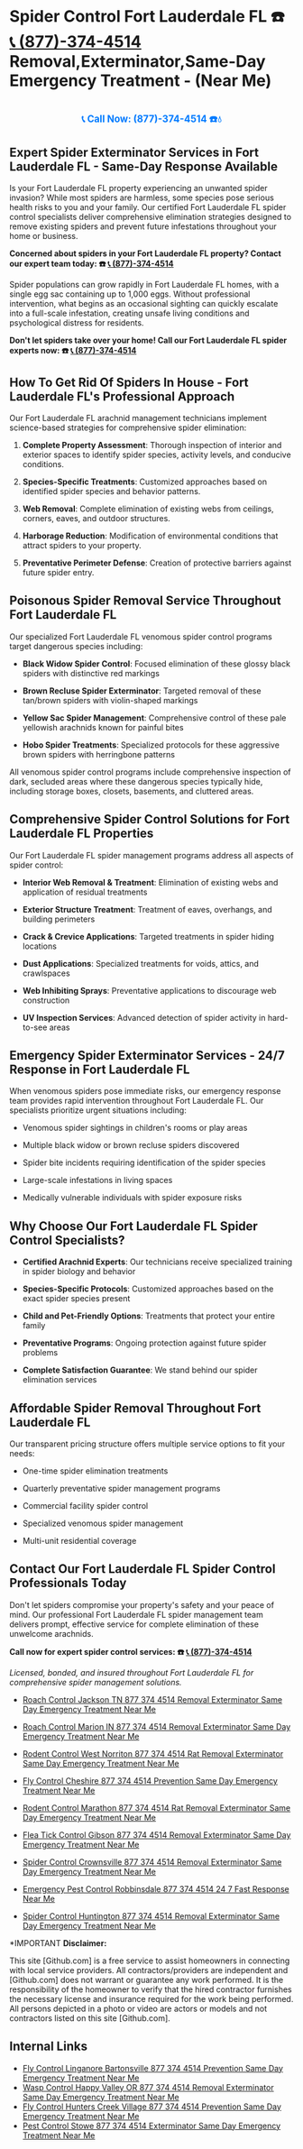 # Spider Control Fort Lauderdale FL ☎️ [📞 (877)-374-4514](https://pest-control-4514.netlify.app) Removal,Exterminator,Same-Day Emergency Treatment - (Near Me)
# 

<p align="center" style="font-size: 1.2em; font-weight: bold; margin: 20px 0;">
  <a href="https://pest-control-4514.netlify.app" target="_blank" style="color: #007BFF; text-decoration: none;">📞 Call Now: (877)-374-4514 ☎️💧</a>
</p>

## Expert Spider Exterminator Services in Fort Lauderdale FL - Same-Day Response Available

Is your Fort Lauderdale FL property experiencing an unwanted spider invasion? While most spiders are harmless, some species pose serious health risks to you and your family. Our certified Fort Lauderdale FL spider control specialists deliver comprehensive elimination strategies designed to remove existing spiders and prevent future infestations throughout your home or business.

**Concerned about spiders in your Fort Lauderdale FL property? Contact our expert team today: ☎️ [📞 (877)-374-4514](https://pest-control-4514.netlify.app)**

Spider populations can grow rapidly in Fort Lauderdale FL homes, with a single egg sac containing up to 1,000 eggs. Without professional intervention, what begins as an occasional sighting can quickly escalate into a full-scale infestation, creating unsafe living conditions and psychological distress for residents.

**Don't let spiders take over your home! Call our Fort Lauderdale FL spider experts now: ☎️ [📞 (877)-374-4514](https://pest-control-4514.netlify.app)**

## How To Get Rid Of Spiders In House - Fort Lauderdale FL's Professional Approach

Our Fort Lauderdale FL arachnid management technicians implement science-based strategies for comprehensive spider elimination:

1. **Complete Property Assessment**: Thorough inspection of interior and exterior spaces to identify spider species, activity levels, and conducive conditions.

2. **Species-Specific Treatments**: Customized approaches based on identified spider species and behavior patterns.

3. **Web Removal**: Complete elimination of existing webs from ceilings, corners, eaves, and outdoor structures.

4. **Harborage Reduction**: Modification of environmental conditions that attract spiders to your property.

5. **Preventative Perimeter Defense**: Creation of protective barriers against future spider entry.

## Poisonous Spider Removal Service Throughout Fort Lauderdale FL

Our specialized Fort Lauderdale FL venomous spider control programs target dangerous species including:

- **Black Widow Spider Control**: Focused elimination of these glossy black spiders with distinctive red markings

- **Brown Recluse Spider Exterminator**: Targeted removal of these tan/brown spiders with violin-shaped markings

- **Yellow Sac Spider Management**: Comprehensive control of these pale yellowish arachnids known for painful bites

- **Hobo Spider Treatments**: Specialized protocols for these aggressive brown spiders with herringbone patterns

All venomous spider control programs include comprehensive inspection of dark, secluded areas where these dangerous species typically hide, including storage boxes, closets, basements, and cluttered areas.

## Comprehensive Spider Control Solutions for Fort Lauderdale FL Properties

Our Fort Lauderdale FL spider management programs address all aspects of spider control:

- **Interior Web Removal & Treatment**: Elimination of existing webs and application of residual treatments

- **Exterior Structure Treatment**: Treatment of eaves, overhangs, and building perimeters

- **Crack & Crevice Applications**: Targeted treatments in spider hiding locations

- **Dust Applications**: Specialized treatments for voids, attics, and crawlspaces

- **Web Inhibiting Sprays**: Preventative applications to discourage web construction

- **UV Inspection Services**: Advanced detection of spider activity in hard-to-see areas

## Emergency Spider Exterminator Services - 24/7 Response in Fort Lauderdale FL

When venomous spiders pose immediate risks, our emergency response team provides rapid intervention throughout Fort Lauderdale FL. Our specialists prioritize urgent situations including:

- Venomous spider sightings in children's rooms or play areas

- Multiple black widow or brown recluse spiders discovered

- Spider bite incidents requiring identification of the spider species

- Large-scale infestations in living spaces

- Medically vulnerable individuals with spider exposure risks

## Why Choose Our Fort Lauderdale FL Spider Control Specialists?

- **Certified Arachnid Experts**: Our technicians receive specialized training in spider biology and behavior

- **Species-Specific Protocols**: Customized approaches based on the exact spider species present

- **Child and Pet-Friendly Options**: Treatments that protect your entire family

- **Preventative Programs**: Ongoing protection against future spider problems

- **Complete Satisfaction Guarantee**: We stand behind our spider elimination services

## Affordable Spider Removal Throughout Fort Lauderdale FL

Our transparent pricing structure offers multiple service options to fit your needs:

- One-time spider elimination treatments

- Quarterly preventative spider management programs

- Commercial facility spider control

- Specialized venomous spider management

- Multi-unit residential coverage

## Contact Our Fort Lauderdale FL Spider Control Professionals Today

Don't let spiders compromise your property's safety and your peace of mind. Our professional Fort Lauderdale FL spider management team delivers prompt, effective service for complete elimination of these unwelcome arachnids.

**Call now for expert spider control services: ☎️ [📞 (877)-374-4514](https://pest-control-4514.netlify.app)**

*Licensed, bonded, and insured throughout Fort Lauderdale FL for comprehensive spider management solutions.*


- [Roach Control Jackson TN 877 374 4514 Removal Exterminator Same Day Emergency Treatment Near Me](https://github.com/allyoucaneatsushiin/pest-control/blob/main/Roach-Control-Jackson-TN-877-374-4514-Removal-Exterminator-Same-Day-Emergency-Treatment-Near-Me.md)
- [Roach Control Marion IN 877 374 4514 Removal Exterminator Same Day Emergency Treatment Near Me](https://github.com/allyoucaneatsushiin/pest-control/blob/main/Roach-Control-Marion-IN-877-374-4514-Removal-Exterminator-Same-Day-Emergency-Treatment-Near-Me.md)
- [Rodent Control West Norriton 877 374 4514 Rat Removal Exterminator Same Day Emergency Treatment Near Me](https://github.com/allyoucaneatsushiin/pest-control/blob/main/Rodent-Control-West-Norriton-877-374-4514-Rat-Removal-Exterminator-Same-Day-Emergency-Treatment-Near-Me.md)


- [Fly Control Cheshire 877 374 4514 Prevention Same Day Emergency Treatment Near Me](https://github.com/allyoucaneatsushiin/pest-control/blob/main/Fly-Control-Cheshire-877-374-4514-Prevention-Same-Day-Emergency-Treatment-Near-Me.md)
- [Rodent Control Marathon 877 374 4514 Rat Removal Exterminator Same Day Emergency Treatment Near Me](https://github.com/allyoucaneatsushiin/pest-control/blob/main/Rodent-Control-Marathon-877-374-4514-Rat-Removal-Exterminator-Same-Day-Emergency-Treatment-Near-Me.md)
- [Flea Tick Control Gibson 877 374 4514 Removal Exterminator Same Day Emergency Treatment Near Me](https://github.com/allyoucaneatsushiin/pest-control/blob/main/Flea-Tick-Control-Gibson-877-374-4514-Removal-Exterminator-Same-Day-Emergency-Treatment-Near-Me.md)


- [Spider Control Crownsville 877 374 4514 Removal Exterminator Same Day Emergency Treatment Near Me](https://github.com/allyoucaneatsushiin/pest-control/blob/main/Spider-Control-Crownsville-877-374-4514-Removal-Exterminator-Same-Day-Emergency-Treatment-Near-Me.md)
- [Emergency Pest Control Robbinsdale 877 374 4514 24 7 Fast Response Near Me](https://github.com/allyoucaneatsushiin/pest-control/blob/main/Emergency-Pest-Control-Robbinsdale-877-374-4514-24-7-Fast-Response-Near-Me.md)
- [Spider Control Huntington 877 374 4514 Removal Exterminator Same Day Emergency Treatment Near Me](https://github.com/allyoucaneatsushiin/pest-control/blob/main/Spider-Control-Huntington-877-374-4514-Removal-Exterminator-Same-Day-Emergency-Treatment-Near-Me.md)


*IMPORTANT **Disclaimer:**  

This site [Github.com] is a free service to assist homeowners in connecting with local service providers. All contractors/providers are independent and [Github.com] does not warrant or guarantee any work performed. It is the responsibility of the homeowner to verify that the hired contractor furnishes the necessary license and insurance required for the work being performed. All persons depicted in a photo or video are actors or models and not contractors listed on this site [Github.com].


## Internal Links
- [Fly Control Linganore Bartonsville 877 374 4514 Prevention Same Day Emergency Treatment Near Me](https://github.com/allyoucaneatsushiin/pest-control/blob/main/Fly-Control-Linganore-Bartonsville-877-374-4514-Prevention-Same-Day-Emergency-Treatment-Near-Me.md)
- [Wasp Control Happy Valley OR 877 374 4514 Removal Exterminator Same Day Emergency Treatment Near Me](https://github.com/allyoucaneatsushiin/pest-control/blob/main/Wasp-Control-Happy-Valley-OR-877-374-4514-Removal-Exterminator-Same-Day-Emergency-Treatment-Near-Me.md)
- [Fly Control Hunters Creek Village 877 374 4514 Prevention Same Day Emergency Treatment Near Me](https://github.com/allyoucaneatsushiin/pest-control/blob/main/Fly-Control-Hunters-Creek-Village-877-374-4514-Prevention-Same-Day-Emergency-Treatment-Near-Me.md)
- [Pest Control Stowe 877 374 4514 Exterminator Same Day Emergency Treatment Near Me](https://github.com/allyoucaneatsushiin/pest-control/blob/main/Pest-Control-Stowe-877-374-4514-Exterminator-Same-Day-Emergency-Treatment-Near-Me.md)
